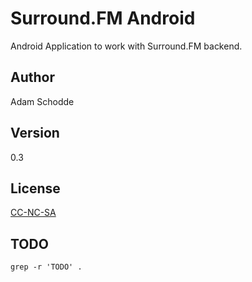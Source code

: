 Surround.FM Android
==================

Android Application to work with Surround.FM backend.

Author
-----

Adam Schodde

Version
-------

0.3

License
-------

[CC-NC-SA](https://tldrlegal.com/license/creative-commons-attribution-noncommercial-sharealike-(cc-nc-sa))

TODO
----

```grep -r 'TODO' .```